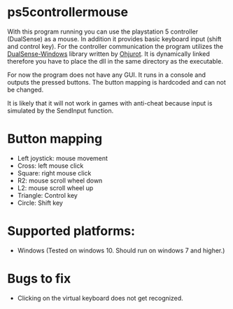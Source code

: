 # ps5controllermouse
With this program running you can use the playstation 5 controller (DualSense) as a mouse. In addition it provides basic keyboard input (shift and control key).
For the controller communication the program utilizes the [DualSense-Windows](https://github.com/Ohjurot/DualSense-Windows) library written by [Ohjurot](https://github.com/Ohjurot). It is dynamically linked therefore you have to place the dll in the same directory as the executable.

For now the program does not have any GUI. It runs in a console and outputs the pressed buttons.
The button mapping is hardcoded and can not be changed.

It is likely that it will not work in games with anti-cheat because input is simulated by the SendInput function.


# Button mapping
- Left joystick: mouse movement
- Cross: left mouse click
- Square: right mouse click
- R2: mouse scroll wheel down
- L2: mouse scroll wheel up
- Triangle: Control key
- Circle: Shift key


# Supported platforms:
- Windows (Tested on windows 10. Should run on windows 7 and higher.)

# Bugs to fix
- Clicking on the virtual keyboard does not get recognized.
